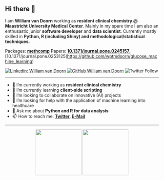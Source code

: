 ## Hi there 👋

I am **William van Doorn** working as **resident clinical chemistry @ Maastricht University Medical Center**.
Mainly in my spare time I am also an enthusastic junior **software developer** and **data scientist**.
Currently mostly skilled in **Python, R (including Shiny) and methodological/statistical techniques.**


Packages: **[methcomp](https://github.com/wptmdoorn/methcomp)**
Papers: **[10.1371/journal.pone.0245157](https://github.com/wptmdoorn/sepsis_versus_machinelearning)**, [10.1371/journal.pone.0253125(https://github.com/wptmdoorn/glucose_machine_learning)

[![Linkedin: William van Doorn](https://img.shields.io/badge/-Doorn-blue?style=flat-square&logo=Linkedin&logoColor=white&link=https://www.linkedin.com/in/william-van-doorn/)](https://www.linkedin.com/in/william-van-doorn/)
[![GitHub William van Doorn](https://img.shields.io/github/followers/wptmdoorn?label=follow&style=social)](https://github.com/wptmdoorn)
![Twitter Follow](https://img.shields.io/twitter/follow/DoornWilliam?style=social)

---

- 🔭 I’m currently working as **resident clinical chemistry**
- 🌱 I’m currently learning **client-side scripting**
- 👯 I’m looking to collaborate on innovative (AI) projects
- 🤔 I’m looking for help with the application of machine learning into healthcare
- 💬 Ask me about **Python and R for data analysis**
- 📫 How to reach me:
  **[Twitter](https://twitter.com/DoornWilliam), [E-Mail](mailto:wptmdoorn@gmail.com)**
  
---

<p align="center">
<img height="150em" src="https://github-readme-stats.vercel.app/api?username=wptmdoorn&theme=dark&count_private=true&show_icons=true" align = "center"/>
<img height="150em" src="https://github-readme-stats.vercel.app/api/top-langs?username=wptmdoorn&theme=dark&show_icons=true&locale=en&layout=compact" align = "center"/>
</p>
